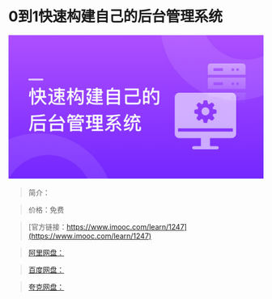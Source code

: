 # 0到1快速构建自己的后台管理系统

![img](../../assets/5fe4430e0001735105400304.jpg)

> 简介：

> 价格：免费

> [官方链接：https://www.imooc.com/learn/1247](https://www.imooc.com/learn/1247)

> [阿里网盘：]()

> [百度网盘：]()

> [夸克网盘：]()
